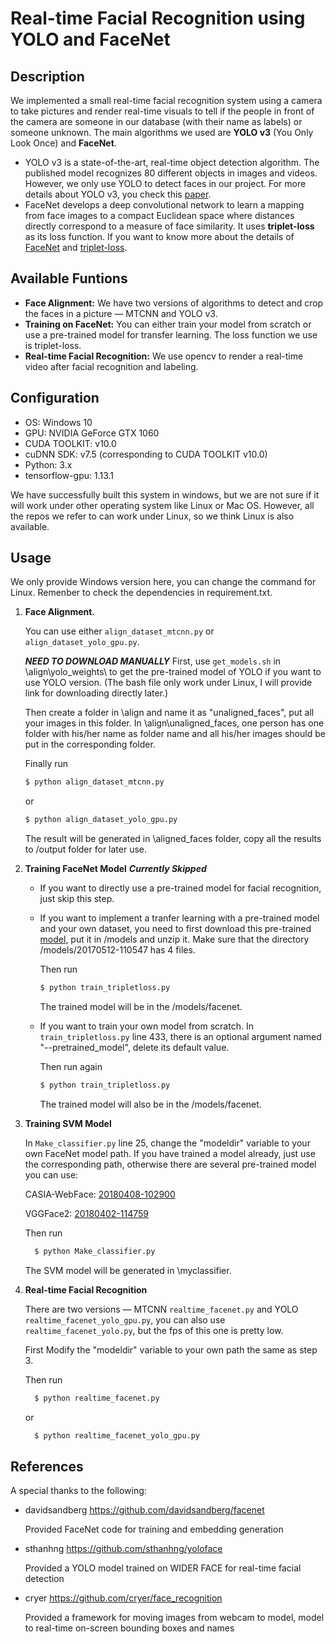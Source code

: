 # Real-time Facial Recognition using YOLO and FaceNet

## Description
We implemented a small real-time facial recognition system using a camera to take pictures and render real-time visuals to tell if the people in front of the camera are someone in our database (with their name as labels) or someone unknown. The main algorithms we used are **YOLO v3** (You Only Look Once) and **FaceNet**.
* YOLO v3 is a state-of-the-art, real-time object detection algorithm. The published model recognizes 80 different objects in images and videos. However, we only use YOLO to detect faces in our project. For more details about YOLO v3, you check this [paper](https://pjreddie.com/media/files/papers/YOLOv3.pdf).
* FaceNet develops a deep convolutional network to learn a mapping from face images to a compact Euclidean space where distances directly correspond to a measure of face similarity. It uses **triplet-loss** as its loss function. If you want to know more about the details of [FaceNet](https://arxiv.org/pdf/1503.03832.pdf) and [triplet-loss](https://omoindrot.github.io/triplet-loss).

## Available Funtions
* **Face Alignment:** We have two versions of algorithms to detect and crop the faces in a picture — MTCNN and YOLO v3.
* **Training on FaceNet:** You can either train your model from scratch or use a pre-trained model for transfer learning. The loss function we use is triplet-loss.
* **Real-time Facial Recognition:** We use opencv to render a real-time video after facial recognition and labeling.

## Configuration
* OS: Windows 10
* GPU: NVIDIA GeForce GTX 1060
* CUDA TOOLKIT: v10.0
* cuDNN SDK: v7.5 (corresponding to CUDA TOOLKIT v10.0)
* Python: 3.x
* tensorflow-gpu: 1.13.1

We have successfully built this system in windows, but we are not sure if it will work under other operating system like Linux or Mac OS. However, all the repos we refer to can work under Linux, so we think Linux is also available.

## Usage

We only provide Windows version here, you can change the command for Linux. Remenber to check the dependencies in requirement.txt.

1. **Face Alignment.**

     You can use either ```align_dataset_mtcnn.py``` or ```align_dataset_yolo_gpu.py```.
     
     ***NEED TO DOWNLOAD MANUALLY***
     First, use ```get_models.sh``` in \align\yolo_weights\ to get the pre-trained model of YOLO if you want to use YOLO version. (The bash file only work under Linux, I will provide link for downloading directly later.)
     
     Then create a folder in \align and name it as "unaligned_faces", put all your images in this folder. In \align\unaligned_faces, one person has one folder with his/her name as folder name and all his/her images should be put in the corresponding folder. 
     
     Finally run
     ```bash
     $ python align_dataset_mtcnn.py
     ```
     or
     ```bash
     $ python align_dataset_yolo_gpu.py
     ```
     
     The result will be generated in \aligned_faces folder, copy all the results to /output folder for later use.
     
2. **Training FaceNet Model** ***Currently Skipped***

     * If you want to directly use a pre-trained model for facial recognition, just skip this step.
     * If you want to implement a tranfer learning with a pre-trained model and your own dataset, you need to first download this pre-trained [model](https://drive.google.com/file/d/0B5MzpY9kBtDVZ2RpVDYwWmxoSUk/edit), put it in /models and unzip it. Make sure that the directory /models/20170512-110547 has 4 files.
       
       Then run
       ```bash
       $ python train_tripletloss.py
       ```
     
       The trained model will be in the /models/facenet.
     
     * If you want to train your own model from scratch. In ```train_tripletloss.py``` line 433, there is an optional argument named "--pretrained_model", delete its default value.
     
       Then run again 
       ```bash
       $ python train_tripletloss.py
       ```
     
       The trained model will also be in the /models/facenet.

3. **Training SVM Model**

     In ```Make_classifier.py``` line 25, change the "modeldir" variable to your own FaceNet model path. If you have trained a model already, just use the corresponding path, otherwise there are several pre-trained model you can use:
     
     CASIA-WebFace: [20180408-102900](https://drive.google.com/file/d/1R77HmFADxe87GmoLwzfgMu_HY0IhcyBz/view)
     
     VGGFace2: [20180402-114759](https://drive.google.com/file/d/1EXPBSXwTaqrSC0OhUdXNmKSh9qJUQ55-/view)
     
     Then run
     ```bash
       $ python Make_classifier.py
     ```
     
     The SVM model will be generated in \myclassifier.
     
4. **Real-time Facial Recognition**

     There are two versions — MTCNN ```realtime_facenet.py``` and YOLO ```realtime_facenet_yolo_gpu.py```, you can also use ```realtime_facenet_yolo.py```, but the fps of this one is pretty low.
     
     First Modify the "modeldir" variable to your own path the same as step 3.
     
     Then run
     ```bash
       $ python realtime_facenet.py
     ```
     
     or
     
     ```bash
       $ python realtime_facenet_yolo_gpu.py
     ```
     

## References

A special thanks to the following:

* davidsandberg https://github.com/davidsandberg/facenet

  Provided FaceNet code for training and embedding generation


* sthanhng https://github.com/sthanhng/yoloface

  Provided a YOLO model trained on WIDER FACE for real-time facial detection


* cryer https://github.com/cryer/face_recognition

  Provided a framework for moving images from webcam to model, model to real-time on-screen bounding boxes and names
